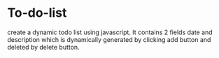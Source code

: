# To-do-list
create a dynamic todo list using javascript. 
It contains 2 fields date and description which is dynamically generated by clicking add button and deleted by delete button. 
